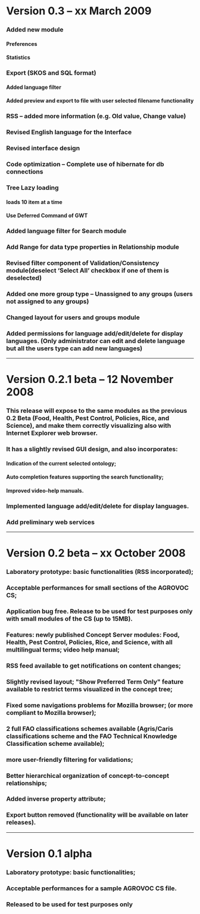# Version 0.3 – xx March 2009 #

### Added new module ###
#### Preferences ####
#### Statistics ####
### Export (SKOS and SQL format) ###
#### Added language filter ####
#### Added preview and export to file with user selected filename functionality ####
### RSS – added more information (e.g. Old value, Change value) ###
### Revised English language for the Interface ###
### Revised interface design ###
### Code optimization – Complete use of hibernate for db connections ###
### Tree Lazy loading ###
#### loads 10 item at a time ####
#### Use Deferred Command of GWT ####
### Added language filter for Search module ###
### Add Range for data type properties in Relationship module ###
### Revised filter component  of Validation/Consistency module(deselect ‘Select All’ checkbox if one of them is deselected) ###
### Added one more group  type – Unassigned to any groups (users not assigned to any groups) ###
### Changed layout for users and groups module ###
### Added permissions for language add/edit/delete for display languages. (Only administrator can edit and delete language but all the users type can add new languages) ###


---


# Version 0.2.1 beta – 12 November 2008 #

### This release will expose to the same modules as the previous 0.2 Beta (Food, Health, Pest Control, Policies, Rice, and Science), and make them correctly visualizing also with Internet Explorer web browser. ###
### It has a slightly revised GUI design, and also incorporates: ###
#### Indication of the current selected ontology; ####
#### Auto completion features supporting the search functionality; ####
#### Improved video-help manuals. ####
### Implemented language add/edit/delete for display languages. ###
### Add preliminary web services ###


---


# Version 0.2 beta – xx October 2008 #

### Laboratory prototype: basic functionalities (RSS incorporated); ###
### Acceptable performances for small sections of the AGROVOC CS; ###
### Application bug free. Release to be used for test purposes only with small modules of the CS (up to 15MB). ###
### Features: newly published Concept Server modules: Food, Health, Pest Control, Policies, Rice, and Science, with all multilingual terms; video help manual; ###
### RSS feed available to get notifications on content changes; ###
### Slightly revised layout; "Show Preferred Term Only" feature available to restrict terms visualized in the concept tree; ###
### Fixed some navigations problems for Mozilla browser; (or more compliant to Mozilla browser); ###
### 2 full FAO classifications schemes available (Agris/Caris classifications scheme and the FAO Technical Knowledge Classification scheme available); ###
### more user-friendly filtering for validations; ###
### Better hierarchical organization of concept-to-concept relationships; ###
### Added inverse property attribute; ###
### Export button removed (functionality will be available on later releases). ###


---


# Version 0.1 alpha #

### Laboratory prototype: basic functionalities; ###
### Acceptable performances for a sample AGROVOC CS file. ###
### Released to be used for test purposes only ###